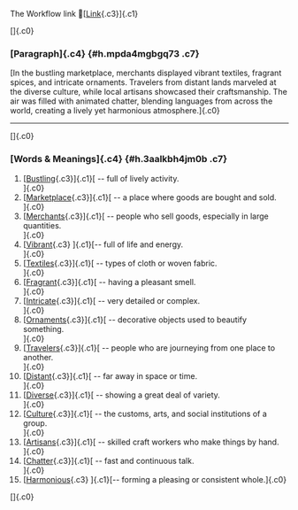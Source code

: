 The Workflow link
👏[[Link](https://www.google.com/url?q=http://www.google.com&sa=D&source=editors&ust=1758320351682253&usg=AOvVaw3lo_CPlZP_wNLvrAFn0s-0){.c3}]{.c1}

[]{.c0}

### [Paragraph]{.c4} {#h.mpda4mgbgq73 .c7}

[In the bustling marketplace, merchants displayed vibrant textiles,
fragrant spices, and intricate ornaments. Travelers from distant lands
marveled at the diverse culture, while local artisans showcased their
craftsmanship. The air was filled with animated chatter, blending
languages from across the world, creating a lively yet harmonious
atmosphere.]{.c0}

------------------------------------------------------------------------

[]{.c0}

### [Words & Meanings]{.c4} {#h.3aalkbh4jm0b .c7}

1.  [[Bustling](https://www.google.com/url?q=http://www.google.com&sa=D&source=editors&ust=1758320351684627&usg=AOvVaw3-wgZuNZad9Jg4M0OE8Kgn){.c3}]{.c1}[ --
    full of lively activity.\
    ]{.c0}
2.  [[Marketplace](https://www.google.com/url?q=http://www.google.com&sa=D&source=editors&ust=1758320351685199&usg=AOvVaw2CrTr2Su7RCy_G1N5trfWz){.c3}]{.c1}[ --
    a place where goods are bought and sold.\
    ]{.c0}
3.  [[Merchants](https://www.google.com/url?q=http://www.google.com&sa=D&source=editors&ust=1758320351685723&usg=AOvVaw1US8xb5Q_rwtukTs6ogu3X){.c3}]{.c1}[ --
    people who sell goods, especially in large quantities.\
    ]{.c0}
4.  [[Vibrant](https://www.google.com/url?q=http://www.google.com&sa=D&source=editors&ust=1758320351686274&usg=AOvVaw2CSTpI5fyoI1sOZUMvlPYb){.c3}
    ]{.c1}[-- full of life and energy.\
    ]{.c0}
5.  [[Textiles](https://www.google.com/url?q=http://www.google.com&sa=D&source=editors&ust=1758320351686713&usg=AOvVaw0qTGsiPzAz1Km0mXMpHKEK){.c3}]{.c1}[ --
    types of cloth or woven fabric.\
    ]{.c0}
6.  [[Fragrant](https://www.google.com/url?q=http://www.google.com&sa=D&source=editors&ust=1758320351687151&usg=AOvVaw0pe0wwdWR1T33bEQTSO1rH){.c3}]{.c1}[ --
    having a pleasant smell.\
    ]{.c0}
7.  [[Intricate](https://www.google.com/url?q=http://www.google.com&sa=D&source=editors&ust=1758320351687556&usg=AOvVaw0ufULdtLrGTtLbkK5841LO){.c3}]{.c1}[ --
    very detailed or complex.\
    ]{.c0}
8.  [[Ornaments](https://www.google.com/url?q=http://www.google.com&sa=D&source=editors&ust=1758320351687965&usg=AOvVaw0QMFhq2nyKcCzX62P-1Urt){.c3}]{.c1}[ --
    decorative objects used to beautify something.\
    ]{.c0}
9.  [[Travelers](https://www.google.com/url?q=http://www.google.com&sa=D&source=editors&ust=1758320351688430&usg=AOvVaw0_t9eXKE3_SOD2HhpZiLr8){.c3}]{.c1}[ --
    people who are journeying from one place to another.\
    ]{.c0}
10. [[Distant](https://www.google.com/url?q=http://www.google.com&sa=D&source=editors&ust=1758320351688931&usg=AOvVaw1ZnA7p7qQYjWox_deSg8VI){.c3}]{.c1}[ --
    far away in space or time.\
    ]{.c0}
11. [[Diverse](https://www.google.com/url?q=http://www.google.com&sa=D&source=editors&ust=1758320351689334&usg=AOvVaw17oxr4t5OwUVZjzO_ijZw0){.c3}]{.c1}[ --
    showing a great deal of variety.\
    ]{.c0}
12. [[Culture](https://www.google.com/url?q=http://www.google.com&sa=D&source=editors&ust=1758320351689769&usg=AOvVaw3JFE6TZpp2V8Hj1WkG5SGl){.c3}]{.c1}[ --
    the customs, arts, and social institutions of a group.\
    ]{.c0}
13. [[Artisans](https://www.google.com/url?q=http://www.google.com&sa=D&source=editors&ust=1758320351690273&usg=AOvVaw3Nm1ed9kFZV9PCMj224cZk){.c3}]{.c1}[ --
    skilled craft workers who make things by hand.\
    ]{.c0}
14. [[Chatter](https://www.google.com/url?q=http://www.google.com&sa=D&source=editors&ust=1758320351690758&usg=AOvVaw3BmwjdLDdNboRyUt1DDLNG){.c3}]{.c1}[ --
    fast and continuous talk.\
    ]{.c0}
15. [[Harmonious](https://www.google.com/url?q=http://www.google.com&sa=D&source=editors&ust=1758320351691169&usg=AOvVaw167_cqFR4b7bV2oQk91l8n){.c3}
    ]{.c1}[-- forming a pleasing or consistent whole.]{.c0}

[]{.c0}
